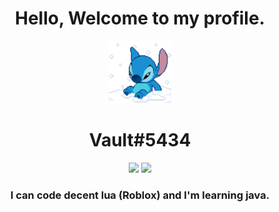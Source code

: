 <h1 align = "center">
  Hello, Welcome to my profile.
</h1>
<p align = "center">
  <img src="ac5a4885c05832f4f2cb324c0b4c11ac.gif" width="100">
</p>
<h1 align = "center">Vault#5434</h1>
<p align = "center">
  <img src="https://upload.wikimedia.org/wikipedia/commons/thumb/c/cf/Lua-Logo.svg/1200px-Lua-Logo.svg.png"   width = "50"></img>
  <img src="https://brandslogos.com/wp-content/uploads/thumbs/java-logo-vector-1.svg"   width = "50"></img>
</p>
<h3 align = "center">I can code decent lua (Roblox) and I'm learning java.</h1>
